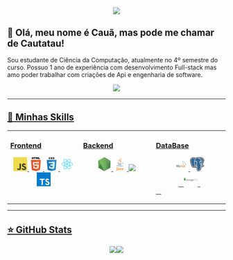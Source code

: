 <div align="center">
<img src="https://camo.githubusercontent.com/cdd42eb7ad2879b9b5f83a03b095f6850d6d112db674a83d3179030fd837a030/68747470733a2f2f692e696d6775722e636f6d2f4f464568574c742e676966" align="center" style="width: 20%%" />
</div>  


## 🐻 Olá, meu nome é Cauã, mas pode me chamar de Cautatau!

Sou estudante de Ciência da Computação, atualmente no 4º semestre do curso. Possuo 1 ano de experiência com desenvolvimento Full-stack mas amo poder trabalhar com criações de Api e engenharia de software.


<div align="center">
  <a href="https://www.linkedin.com/in/caua-barros/"><img src="https://img.shields.io/badge/linkedin-%230077B5.svg?style=for-the-badge&logo=linkedin&logoColor=white"/>
</div>


---

## 🚀 Minhas Skills



<div align="center">
  <table><tr><td valign="top" width="33%">



### Frontend  
<div align="center">  
  <code><img height="32" src="https://raw.githubusercontent.com/github/explore/80688e429a7d4ef2fca1e82350fe8e3517d3494d/topics/javascript/javascript.png" alt="Javascript"/></code>
  <code><img height="32" src="https://raw.githubusercontent.com/github/explore/80688e429a7d4ef2fca1e82350fe8e3517d3494d/topics/html/html.png" alt="HTML5"/></code>
  <code><img height="32" src="https://raw.githubusercontent.com/github/explore/80688e429a7d4ef2fca1e82350fe8e3517d3494d/topics/css/css.png" alt="CSS"/></code>
  <code><img height="32" src="https://raw.githubusercontent.com/github/explore/80688e429a7d4ef2fca1e82350fe8e3517d3494d/topics/react/react.png" alt="React"/></code>
  <code><img height="32" src="https://raw.githubusercontent.com/github/explore/80688e429a7d4ef2fca1e82350fe8e3517d3494d/topics/typescript/typescript.png" alt="Typescript"/></code>
</div>

</td><td valign="top" width="33%">



### Backend  
<div align="center">  
  <code><img height="32" src="https://raw.githubusercontent.com/github/explore/80688e429a7d4ef2fca1e82350fe8e3517d3494d/topics/nodejs/nodejs.png" alt="Nodejs"/></code>
  <code><img height="32" src="https://raw.githubusercontent.com/github/explore/80688e429a7d4ef2fca1e82350fe8e3517d3494d/topics/java/java.png" alt="Java"/></code>
  <code><img height="32" src="https://cdn.jsdelivr.net/gh/devicons/devicon@latest/icons/spring/spring-original.svg" /></code>
</div>

</td><td valign="top" width="33%">



### DataBase  
<div align="center">  
  <code><img height="32" src="https://raw.githubusercontent.com/github/explore/80688e429a7d4ef2fca1e82350fe8e3517d3494d/topics/mysql/mysql.png" alt="MySQL"/></code>
  <code><img height="32" src="https://raw.githubusercontent.com/github/explore/80688e429a7d4ef2fca1e82350fe8e3517d3494d/topics/postgresql/postgresql.png" alt="PostegreSQL"/><code>
  <code><img height="32" src="https://raw.githubusercontent.com/github/explore/80688e429a7d4ef2fca1e82350fe8e3517d3494d/topics/mongodb/mongodb.png" alt="MongoDB"/></code> 
</div>  





</td></tr></table>  
</div>


---




## ⭐ GitHub Stats
<div align="center" style="display:flex;justify-content: center;align-items: center" >
  <img height="180em" src="https://github-readme-stats.vercel.app/api?username=cautatau&show_icons=true&theme=synthwave&count_private=true"/>
  <img height="180em" src="https://github-readme-stats.vercel.app/api/top-langs/?username=cautatau&layout=donut&theme=synthwave"/>
</div>

